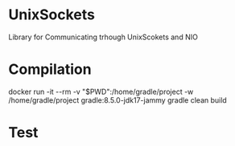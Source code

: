 # UnixSockets
Library for Communicating trhough UnixScokets and NIO


# Compilation
docker run -it --rm -v "$PWD":/home/gradle/project -w /home/gradle/project gradle:8.5.0-jdk17-jammy gradle clean build

# Test